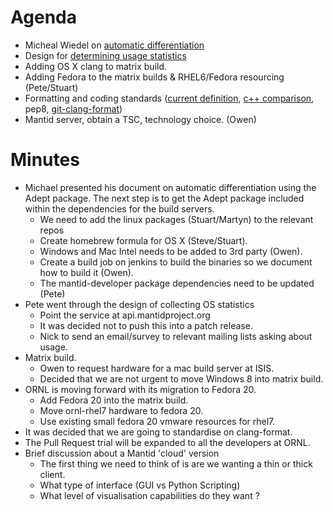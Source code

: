 Agenda
======
* Micheal Wiedel on [automatic differentiation](https://github.com/mantidproject/documents/blob/master/Design/IntegratingAdept.md)
* Design for [determining usage statistics](https://github.com/mantidproject/documents/blob/master/Design/MeasureUsageStatistics.md)
* Adding OS X clang to matrix build.
* Adding Fedora to the matrix builds & RHEL6/Fedora resourcing (Pete/Stuart)
* Formatting and coding standards ([current definition](http://www.mantidproject.org/Coding_Standards), [c++ comparison](https://gist.github.com/peterfpeterson/f095f0153cab9b6a6459), pep8, [git-clang-format](https://llvm.org/svn/llvm-project/cfe/trunk/tools/clang-format/git-clang-format))
* Mantid server, obtain a TSC, technology choice. (Owen)



Minutes
=======
* Michael presented his document on automatic differentiation using the Adept package.  The next step is to get the Adept package included within the dependencies for the build servers.  
  * We need to add the linux packages (Stuart/Martyn) to the relevant repos 
  * Create homebrew formula for OS X (Steve/Stuart).  
  * Windows and Mac Intel needs to be added to 3rd party (Owen).
  * Create a build job on jenkins to build the binaries so we document how to build it (Owen).
  * The mantid-developer package dependencies need to be updated (Pete)
* Pete went through the design of collecting OS statistics
  * Point the service at api.mantidproject.org
  * It was decided not to push this into a patch release.
  * Nick to send an email/survey to relevant mailing lists asking about usage.
* Matrix build.
  * Owen to request hardware for a mac build server at ISIS.
  * Decided that we are not urgent to move Windows 8 into matrix build.
* ORNL is moving forward with its migration to Fedora 20. 
  * Add Fedora 20 into the matrix build.
  * Move ornl-rhel7 hardware to fedora 20.
  * Use existing small fedora 20 vmware resources for rhel7.
* It was decided that we are going to standardise on clang-format.
* The Pull Request trial will be expanded to all the developers at ORNL.
* Brief discussion about a Mantid 'cloud' version
  * The first thing we need to think of is are we wanting a thin or thick client.
  * What type of interface (GUI vs Python Scripting)
  * What level of visualisation capabilities do they want ?


